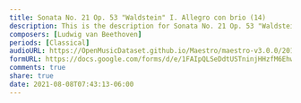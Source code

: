 ```yaml
---
title: Sonata No. 21 Op. 53 "Waldstein" I. Allegro con brio (14)
description: This is the description for Sonata No. 21 Op. 53 "Waldstein" I. Allegro con brio by Ludwig van Beethoven
composers: [Ludwig van Beethoven]
periods: [Classical]
audioURL: https://OpenMusicDataset.github.io/Maestro/maestro-v3.0.0/2017/MIDI-Unprocessed_062_PIANO062_MID--AUDIO-split_07-07-17_Piano-e_2-07_wav--1.midi
formURL: https://docs.google.com/forms/d/e/1FAIpQLSeDdtUSTninjHHzfM6EhwkCodz2DNGN1WfUhI_zjFw-qX02dg/viewform
comments: true
share: true
date: 2021-08-08T07:43:13-06:00
---
```

